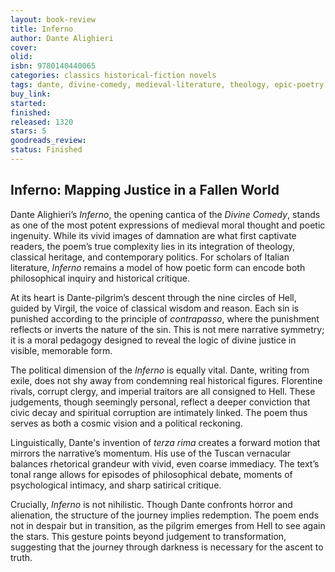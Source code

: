 ```yaml
---
layout: book-review
title: Inferno
author: Dante Alighieri
cover: 
olid: 
isbn: 9780140440065
categories: classics historical-fiction novels
tags: dante, divine-comedy, medieval-literature, theology, epic-poetry
buy_link: 
started: 
finished: 
released: 1320
stars: 5
goodreads_review: 
status: Finished
---
```


## Inferno: Mapping Justice in a Fallen World

Dante Alighieri’s *Inferno*, the opening cantica of the *Divine Comedy*, stands as one of the most potent expressions of medieval moral thought and poetic ingenuity. While its vivid images of damnation are what first captivate readers, the poem’s true complexity lies in its integration of theology, classical heritage, and contemporary politics. For scholars of Italian literature, *Inferno* remains a model of how poetic form can encode both philosophical inquiry and historical critique.

At its heart is Dante-pilgrim’s descent through the nine circles of Hell, guided by Virgil, the voice of classical wisdom and reason. Each sin is punished according to the principle of *contrapasso*, where the punishment reflects or inverts the nature of the sin. This is not mere narrative symmetry; it is a moral pedagogy designed to reveal the logic of divine justice in visible, memorable form.

The political dimension of the *Inferno* is equally vital. Dante, writing from exile, does not shy away from condemning real historical figures. Florentine rivals, corrupt clergy, and imperial traitors are all consigned to Hell. These judgements, though seemingly personal, reflect a deeper conviction that civic decay and spiritual corruption are intimately linked. The poem thus serves as both a cosmic vision and a political reckoning.

Linguistically, Dante's invention of *terza rima* creates a forward motion that mirrors the narrative’s momentum. His use of the Tuscan vernacular balances rhetorical grandeur with vivid, even coarse immediacy. The text’s tonal range allows for episodes of philosophical debate, moments of psychological intimacy, and sharp satirical critique.

Crucially, *Inferno* is not nihilistic. Though Dante confronts horror and alienation, the structure of the journey implies redemption. The poem ends not in despair but in transition, as the pilgrim emerges from Hell to see again the stars. This gesture points beyond judgement to transformation, suggesting that the journey through darkness is necessary for the ascent to truth.
